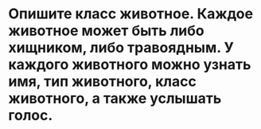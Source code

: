 # Опишите класс животное. Каждое животное может быть либо хищником, либо травоядным. У каждого животного можно узнать имя, тип животного, класс животного, а также услышать голос. 
